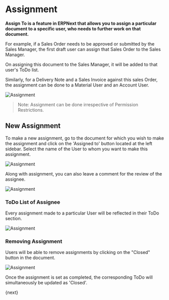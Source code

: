 <!-- add-breadcrumbs -->
# Assignment

**Assign To is a feature in ERPNext that allows you to assign a particular document to a specific user, who needs to further work on that document.**

For example, if a Sales Order needs to be approved or submitted by the Sales Manager, the first draft user can assign that Sales Order to the Sales Manager.

On assigning this document to the Sales Manager, it will be added to that user's ToDo list.

Similarly, for a Delivery Note and a Sales Invoice against this sales Order, the assignment can be done to a Material User and an Account User.

![Assignment](/docs/v13/assets/img/using-erpnext/using-assignment-1.png)

> Note: Assignment can be done irrespective of Permission Restrictions.

## New Assignment

To make a new assignment, go to the document for which you wish to make the assignment and click on the 'Assigned to' button located at the left sidebar. Select the name of the User to whom you want to make this assignment.

![Assignment](/docs/v13/assets/img/using-erpnext/using-assignment-2.gif)

Along with assignment, you can also leave a comment for the review of the assignee.

![Assignment](/docs/v13/assets/img/using-erpnext/using-assignment-3.gif)

### ToDo List of Assignee

Every assignment made to a particular User will be reflected in their ToDo section.

![Assignment](/docs/v13/assets/img/using-erpnext/using-assignment-4.png)

### Removing Assignment

Users will be able to remove assignments by clicking on the "Closed" button in the document.

![Assignment](/docs/v13/assets/img/using-erpnext/using-assignment-5.png)

Once the assignment is set as completed, the corresponding ToDo will simultaneously be updated as 'Closed'.

{next}
